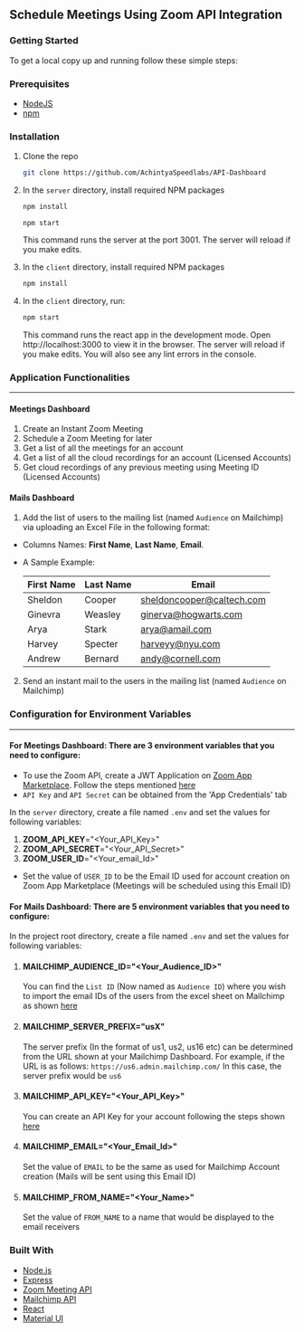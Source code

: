 ## Schedule Meetings Using Zoom API Integration

### Getting Started

To get a local copy up and running follow these simple steps:

### Prerequisites

- [NodeJS](https://nodejs.org/en/)
- [npm](https://docs.npmjs.com/cli/v8/configuring-npm/install)

### Installation

1. Clone the repo

   ```sh
   git clone https://github.com/AchintyaSpeedlabs/API-Dashboard

   ```

2. In the `server` directory, install required NPM packages

   ```sh
   npm install
   ```

   ```
   npm start
   ```

   This command runs the server at the port 3001. The server will reload if you make edits.

3. In the `client` directory, install required NPM packages
   ```sh
   npm install
   ```
4. In the `client` directory, run:

   ```sh
   npm start
   ```

   This command runs the react app in the development mode. Open http://localhost:3000 to view it in the browser. The server will reload if you make edits. You will also see any lint errors in the console.

### Application Functionalities

---

#### Meetings Dashboard

1. Create an Instant Zoom Meeting
2. Schedule a Zoom Meeting for later
3. Get a list of all the meetings for an account
4. Get a list of all the cloud recordings for an account (Licensed Accounts)
5. Get cloud recordings of any previous meeting using Meeting ID (Licensed Accounts)

#### Mails Dashboard

1. Add the list of users to the mailing list (named `Audience` on Mailchimp) via uploading an Excel File in the following format:

- Columns Names: **First Name**, **Last Name**, **Email**.
- A Sample Example:

  | First Name | Last Name | Email                     |
  | ---------- | --------- | ------------------------- |
  | Sheldon    | Cooper    | sheldoncooper@caltech.com |
  | Ginevra    | Weasley   | ginerva@hogwarts.com      |
  | Arya       | Stark     | arya@amail.com            |
  | Harvey     | Specter   | harveyy@nyu.com           |
  | Andrew     | Bernard   | andy@cornell.com          |

2. Send an instant mail to the users in the mailing list (named `Audience` on Mailchimp)

### Configuration for Environment Variables

---

#### For Meetings Dashboard: There are 3 environment variables that you need to configure:

- To use the Zoom API, create a JWT Application on [Zoom App Marketplace](https://marketplace.zoom.us/). Follow the steps mentioned [here](https://marketplace.zoom.us/docs/guides/build/jwt-app/)
- `API Key` and `API Secret` can be obtained from the 'App Credentials' tab

In the `server` directory, create a file named `.env` and set the values for following variables:

1.  **ZOOM_API_KEY**="<Your_API_Key>"
2.  **ZOOM_API_SECRET**="<Your_API_Secret>"
3.  **ZOOM_USER_ID**="<Your_email_Id>"

- Set the value of `USER_ID` to be the Email ID used for account creation on Zoom App Marketplace (Meetings will be scheduled using this Email ID)

#### For Mails Dashboard: There are 5 environment variables that you need to configure:

In the project root directory, create a file named `.env` and set the values for following variables:

1.  #### **MAILCHIMP_AUDIENCE_ID**="<Your_Audience_ID>"

    You can find the `List ID` (Now named as `Audience ID`) where you wish to import the email IDs of the users from the excel sheet on Mailchimp as shown [here](https://mailchimp.com/help/find-audience-id/)

2.  #### **MAILCHIMP_SERVER_PREFIX**="usX"

    The server prefix (In the format of us1, us2, us16 etc) can be determined from the URL shown at your Mailchimp Dashboard.
    For example, if the URL is as follows: `https://us6.admin.mailchimp.com/` In this case, the server prefix would be `us6`

3.  #### **MAILCHIMP_API_KEY**="<Your_API_Key>"

    You can create an API Key for your account following the steps shown [here](https://mailchimp.com/help/about-api-keys/)

4.  #### **MAILCHIMP_EMAIL**="<Your_Email_Id>"

    Set the value of `EMAIL` to be the same as used for Mailchimp Account creation (Mails will be sent using this Email ID)

5.  #### **MAILCHIMP_FROM_NAME**="<Your_Name>"
    Set the value of `FROM_NAME` to a name that would be displayed to the email receivers

### Built With

- [Node.js](https://nodejs.dev/)
- [Express](https://expressjs.com/)
- [Zoom Meeting API](https://marketplace.zoom.us/docs/api-reference/zoom-api/methods/)
- [Mailchimp API](https://mailchimp.com/developer/)
- [React](https://reactjs.org/)
- [Material UI](https://mui.com/)
